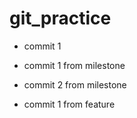 # git_practice


- commit 1

- commit 1 from milestone 

- commit 2 from milestone

- commit 1 from feature
